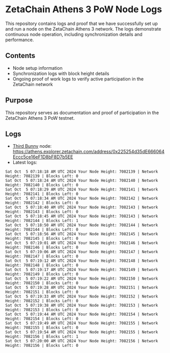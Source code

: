 # ZetaChain Athens 3 PoW Node Logs
This repository contains logs and proof that we have successfully set up and run a node on the ZetaChain Athens 3 network. The logs demonstrate continuous node operation, including synchronization details and performance.

## Contents
- Node setup information
- Synchronization logs with block height details
- Ongoing proof of work logs to verify active participation in the ZetaChain network

## Purpose
This repository serves as documentation and proof of participation in the ZetaChain Athens 3 PoW testnet.

## Logs

- [Third Bunny](https://thirdbunny.xyz/) node: https://athens.explorer.zetachain.com/address/0x225254d35dE666064Eccc5ce16eF1D8bF8D7b5EE
- Latest logs:
```
Sat Oct  5 07:18:18 AM UTC 2024 Your Node Height: 7082139 | Network Height: 7082139 | Blocks Left: 0
Sat Oct  5 07:18:24 AM UTC 2024 Your Node Height: 7082140 | Network Height: 7082140 | Blocks Left: 0
Sat Oct  5 07:18:29 AM UTC 2024 Your Node Height: 7082141 | Network Height: 7082141 | Blocks Left: 0
Sat Oct  5 07:18:34 AM UTC 2024 Your Node Height: 7082142 | Network Height: 7082142 | Blocks Left: 0
Sat Oct  5 07:18:40 AM UTC 2024 Your Node Height: 7082143 | Network Height: 7082143 | Blocks Left: 0
Sat Oct  5 07:18:45 AM UTC 2024 Your Node Height: 7082143 | Network Height: 7082144 | Blocks Left: 1
Sat Oct  5 07:18:50 AM UTC 2024 Your Node Height: 7082144 | Network Height: 7082144 | Blocks Left: 0
Sat Oct  5 07:18:56 AM UTC 2024 Your Node Height: 7082145 | Network Height: 7082145 | Blocks Left: 0
Sat Oct  5 07:19:01 AM UTC 2024 Your Node Height: 7082146 | Network Height: 7082146 | Blocks Left: 0
Sat Oct  5 07:19:06 AM UTC 2024 Your Node Height: 7082147 | Network Height: 7082147 | Blocks Left: 0
Sat Oct  5 07:19:12 AM UTC 2024 Your Node Height: 7082148 | Network Height: 7082148 | Blocks Left: 0
Sat Oct  5 07:19:17 AM UTC 2024 Your Node Height: 7082149 | Network Height: 7082149 | Blocks Left: 0
Sat Oct  5 07:19:22 AM UTC 2024 Your Node Height: 7082150 | Network Height: 7082150 | Blocks Left: 0
Sat Oct  5 07:19:28 AM UTC 2024 Your Node Height: 7082151 | Network Height: 7082151 | Blocks Left: 0
Sat Oct  5 07:19:33 AM UTC 2024 Your Node Height: 7082152 | Network Height: 7082152 | Blocks Left: 0
Sat Oct  5 07:19:38 AM UTC 2024 Your Node Height: 7082153 | Network Height: 7082153 | Blocks Left: 0
Sat Oct  5 07:19:44 AM UTC 2024 Your Node Height: 7082154 | Network Height: 7082154 | Blocks Left: 0
Sat Oct  5 07:19:49 AM UTC 2024 Your Node Height: 7082155 | Network Height: 7082155 | Blocks Left: 0
Sat Oct  5 07:19:54 AM UTC 2024 Your Node Height: 7082155 | Network Height: 7082156 | Blocks Left: 1
Sat Oct  5 07:20:00 AM UTC 2024 Your Node Height: 7082156 | Network Height: 7082156 | Blocks Left: 0
```
